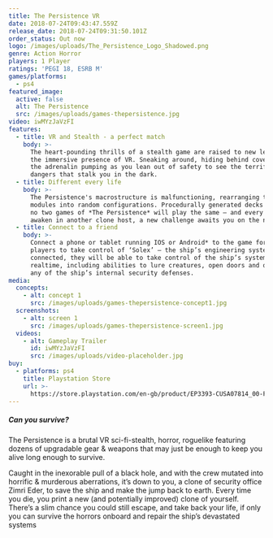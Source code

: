```yaml
---
title: The Persistence VR
date: 2018-07-24T09:43:47.559Z
release_date: 2018-07-24T09:31:50.101Z
order_status: Out now
logo: /images/uploads/The_Persistence_Logo_Shadowed.png
genre: Action Horror
players: 1 Player
ratings: 'PEGI 18, ESRB M'
games/platforms:
  - ps4
featured_image:
  active: false
  alt: The Persistence
  src: /images/uploads/games-thepersistence.jpg
video: iwMYzJaVzFI
features:
  - title: VR and Stealth - a perfect match
    body: >-
      The heart-pounding thrills of a stealth game are raised to new levels by
      the immersive presence of VR. Sneaking around, hiding behind cover – feel
      the adrenalin pumping as you lean out of safety to see the terrifying
      dangers that stalk you in the dark.
  - title: Different every life
    body: >-
      The Persistence's macrostructure is malfunctioning, rearranging the deck
      modules into random configurations. Procedurally generated decks mean that
      no two games of *The Persistence* will play the same – and every time you
      awaken in another clone host, a new challenge awaits you on the next deck.
  - title: Connect to a friend
    body: >-
      Connect a phone or tablet running IOS or Android* to the game for up to 2
      players to take control of ‘Solex’ – the ship’s engineering system. Once
      connected, they will be able to take control of the ship’s systems in
      realtime, including abilities to lure creatures, open doors and disable
      any of the ship’s internal security defenses.
media:
  concepts:
    - alt: concept 1
      src: /images/uploads/games-thepersistence-concept1.jpg
  screenshots:
    - alt: screen 1
      src: /images/uploads/games-thepersistence-screen1.jpg
  videos:
    - alt: Gameplay Trailer
      id: iwMYzJaVzFI
      src: /images/uploads/video-placeholder.jpg
buy:
  - platforms: ps4
    title: Playstation Store
    url: >-
      https://store.playstation.com/en-gb/product/EP3393-CUSA07814_00-FRONTIER25202048?smcid=pdc%3Agb-en%3Aweb-pdc-games-the-persistence-ps4%3Aleadproductinfo-buy-on-playstation-store%3Athe-persistence%3AEP3393-CUSA07814_00-FRONTIER25202048
---
```

##### Can you survive?

The Persistence is a brutal VR sci-fi-stealth, horror, roguelike featuring dozens of upgradable gear & weapons that may just be enough to keep you alive long enough to survive.

Caught in the inexorable pull of a black hole, and with the crew mutated into horrific & murderous aberrations, it’s down to you, a clone of security office Zimri Eder, to save the ship and make the jump back to earth. Every time you die, you print a new (and potentially improved) clone of yourself. There’s a slim chance you could still escape, and take back your life, if only you can survive the horrors onboard and repair the ship’s devastated systems
